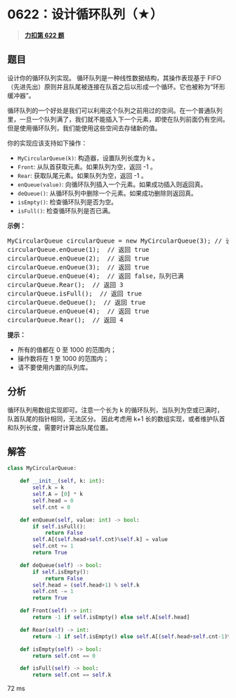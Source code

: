 # 0622：设计循环队列（★）


> <u>**[力扣第 622 题](https://leetcode.cn/problems/design-circular-queue/)**</u>

## 题目

<p>设计你的循环队列实现。 循环队列是一种线性数据结构，其操作表现基于 FIFO（先进先出）原则并且队尾被连接在队首之后以形成一个循环。它也被称为&ldquo;环形缓冲器&rdquo;。</p>

<p>循环队列的一个好处是我们可以利用这个队列之前用过的空间。在一个普通队列里，一旦一个队列满了，我们就不能插入下一个元素，即使在队列前面仍有空间。但是使用循环队列，我们能使用这些空间去存储新的值。</p>

<p>你的实现应该支持如下操作：</p>

<ul>
<li><code>MyCircularQueue(k)</code>: 构造器，设置队列长度为 k 。</li>
<li><code>Front</code>: 从队首获取元素。如果队列为空，返回 -1 。</li>
<li><code>Rear</code>: 获取队尾元素。如果队列为空，返回 -1 。</li>
<li><code>enQueue(value)</code>: 向循环队列插入一个元素。如果成功插入则返回真。</li>
<li><code>deQueue()</code>: 从循环队列中删除一个元素。如果成功删除则返回真。</li>
<li><code>isEmpty()</code>: 检查循环队列是否为空。</li>
<li><code>isFull()</code>: 检查循环队列是否已满。</li>
</ul>



<p><strong>示例：</strong></p>

<pre>MyCircularQueue circularQueue = new MyCircularQueue(3); // 设置长度为 3
circularQueue.enQueue(1);  // 返回 true
circularQueue.enQueue(2);  // 返回 true
circularQueue.enQueue(3);  // 返回 true
circularQueue.enQueue(4);  // 返回 false，队列已满
circularQueue.Rear();  // 返回 3
circularQueue.isFull();  // 返回 true
circularQueue.deQueue();  // 返回 true
circularQueue.enQueue(4);  // 返回 true
circularQueue.Rear();  // 返回 4</pre>



<p><strong>提示：</strong></p>

<ul>
<li>所有的值都在 0 至 1000 的范围内；</li>
<li>操作数将在 1 至 1000 的范围内；</li>
<li>请不要使用内置的队列库。</li>
</ul>


## 分析

循环队列用数组实现即可。注意一个长为 k 的循环队列，当队列为空或已满时，队首队尾的指针相同，无法区分。
因此考虑用 k+1 长的数组实现，或者维护队首和队列长度，需要时计算出队尾位置。

## 解答

```python
class MyCircularQueue:

    def __init__(self, k: int):
        self.k = k
        self.A = [0] * k
        self.head = 0
        self.cnt = 0

    def enQueue(self, value: int) -> bool:
        if self.isFull():
            return False
        self.A[(self.head+self.cnt)%self.k] = value
        self.cnt += 1
        return True

    def deQueue(self) -> bool:
        if self.isEmpty():
            return False
        self.head = (self.head+1) % self.k
        self.cnt -= 1
        return True

    def Front(self) -> int:
        return -1 if self.isEmpty() else self.A[self.head]

    def Rear(self) -> int:
        return -1 if self.isEmpty() else self.A[(self.head+self.cnt-1)%self.k]

    def isEmpty(self) -> bool:
        return self.cnt == 0

    def isFull(self) -> bool:
        return self.cnt == self.k
```

72 ms

